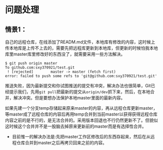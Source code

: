 # 问题处理

## 情景1：

自己的远程仓库，在线添加了READM.md文件，本地库有修改的内容，这时候上传本地库是上传不上去的，需要先把远程库更新到本地库，但更新的时候怕我本地库里master库里修改好的东西没了，就需要采用一些方法解决。

```
$ git push origin master
To github.com:sxy370921/test.git
 ! [rejected]        master -> master (fetch first)
error: failed to push some refs to 'git@github.com:sxy370921/test.git'
```



推送失败，因为最新提交和你试图推送的提交有冲突，解决办法也很简单，Git已经提示我们，先用`git pull`把最新的提交从`origin/dev`抓下来，然后，在本地合并，解决冲突。但是要想办法保护本地master里面的最新内容。

 如果先建一个分支temp存储起来原来master的内容，再从远程仓库更新master，等master成了远程仓库的内容后再用temp合并到当前master以获得获得远程仓库内容之前的是不行的，是无法合并的。采用版本回退也不行仍然更新不了。但貌似这时候这个合并并不是一股脑去掉原来更新前的master而是有选择性合并。

* 目前惟一的解决办法是:先把master工作区修改后的东西存起来，然后在从远程仓库合并到master之后再拷贝回来之前的内容。